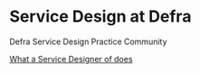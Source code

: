 # Service Design at Defra
Defra Service Design Practice Community

[What a Service Designer of does](https://github.com/daagov/Service-Design-at-Defra/wiki/What-a-Service-Designer-does)
